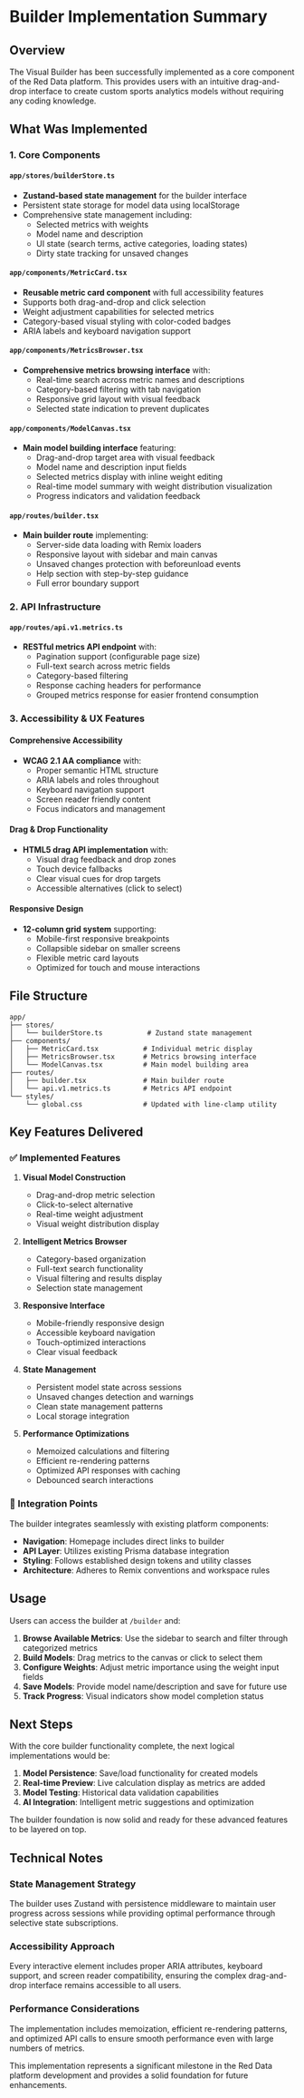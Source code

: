 # Builder Implementation Summary

## Overview

The Visual Builder has been successfully implemented as a core component of the Red Data platform. This provides users with an intuitive drag-and-drop interface to create custom sports analytics models without requiring any coding knowledge.

## What Was Implemented

### 1. Core Components

#### `app/stores/builderStore.ts`
- **Zustand-based state management** for the builder interface
- Persistent state storage for model data using localStorage
- Comprehensive state management including:
  - Selected metrics with weights
  - Model name and description
  - UI state (search terms, active categories, loading states)
  - Dirty state tracking for unsaved changes

#### `app/components/MetricCard.tsx`
- **Reusable metric card component** with full accessibility features
- Supports both drag-and-drop and click selection
- Weight adjustment capabilities for selected metrics
- Category-based visual styling with color-coded badges
- ARIA labels and keyboard navigation support

#### `app/components/MetricsBrowser.tsx`
- **Comprehensive metrics browsing interface** with:
  - Real-time search across metric names and descriptions
  - Category-based filtering with tab navigation
  - Responsive grid layout with visual feedback
  - Selected state indication to prevent duplicates

#### `app/components/ModelCanvas.tsx`
- **Main model building interface** featuring:
  - Drag-and-drop target area with visual feedback
  - Model name and description input fields
  - Selected metrics display with inline weight editing
  - Real-time model summary with weight distribution visualization
  - Progress indicators and validation feedback

#### `app/routes/builder.tsx`
- **Main builder route** implementing:
  - Server-side data loading with Remix loaders
  - Responsive layout with sidebar and main canvas
  - Unsaved changes protection with beforeunload events
  - Help section with step-by-step guidance
  - Full error boundary support

### 2. API Infrastructure

#### `app/routes/api.v1.metrics.ts`
- **RESTful metrics API endpoint** with:
  - Pagination support (configurable page size)
  - Full-text search across metric fields
  - Category-based filtering
  - Response caching headers for performance
  - Grouped metrics response for easier frontend consumption

### 3. Accessibility & UX Features

#### Comprehensive Accessibility
- **WCAG 2.1 AA compliance** with:
  - Proper semantic HTML structure
  - ARIA labels and roles throughout
  - Keyboard navigation support
  - Screen reader friendly content
  - Focus indicators and management

#### Drag & Drop Functionality
- **HTML5 drag API implementation** with:
  - Visual drag feedback and drop zones
  - Touch device fallbacks
  - Clear visual cues for drop targets
  - Accessible alternatives (click to select)

#### Responsive Design
- **12-column grid system** supporting:
  - Mobile-first responsive breakpoints
  - Collapsible sidebar on smaller screens
  - Flexible metric card layouts
  - Optimized for touch and mouse interactions

## File Structure

```
app/
├── stores/
│   └── builderStore.ts           # Zustand state management
├── components/
│   ├── MetricCard.tsx           # Individual metric display
│   ├── MetricsBrowser.tsx       # Metrics browsing interface
│   └── ModelCanvas.tsx          # Main model building area
├── routes/
│   ├── builder.tsx              # Main builder route
│   └── api.v1.metrics.ts        # Metrics API endpoint
└── styles/
    └── global.css               # Updated with line-clamp utility
```

## Key Features Delivered

### ✅ Implemented Features

1. **Visual Model Construction**
   - Drag-and-drop metric selection
   - Click-to-select alternative
   - Real-time weight adjustment
   - Visual weight distribution display

2. **Intelligent Metrics Browser**
   - Category-based organization
   - Full-text search functionality
   - Visual filtering and results display
   - Selection state management

3. **Responsive Interface**
   - Mobile-friendly responsive design
   - Accessible keyboard navigation
   - Touch-optimized interactions
   - Clear visual feedback

4. **State Management**
   - Persistent model state across sessions
   - Unsaved changes detection and warnings
   - Clean state management patterns
   - Local storage integration

5. **Performance Optimizations**
   - Memoized calculations and filtering
   - Efficient re-rendering patterns
   - Optimized API responses with caching
   - Debounced search interactions

### 🔄 Integration Points

The builder integrates seamlessly with existing platform components:

- **Navigation**: Homepage includes direct links to builder
- **API Layer**: Utilizes existing Prisma database integration
- **Styling**: Follows established design tokens and utility classes
- **Architecture**: Adheres to Remix conventions and workspace rules

## Usage

Users can access the builder at `/builder` and:

1. **Browse Available Metrics**: Use the sidebar to search and filter through categorized metrics
2. **Build Models**: Drag metrics to the canvas or click to select them
3. **Configure Weights**: Adjust metric importance using the weight input fields
4. **Save Models**: Provide model name/description and save for future use
5. **Track Progress**: Visual indicators show model completion status

## Next Steps

With the core builder functionality complete, the next logical implementations would be:

1. **Model Persistence**: Save/load functionality for created models
2. **Real-time Preview**: Live calculation display as metrics are added
3. **Model Testing**: Historical data validation capabilities
4. **AI Integration**: Intelligent metric suggestions and optimization

The builder foundation is now solid and ready for these advanced features to be layered on top.

## Technical Notes

### State Management Strategy
The builder uses Zustand with persistence middleware to maintain user progress across sessions while providing optimal performance through selective state subscriptions.

### Accessibility Approach
Every interactive element includes proper ARIA attributes, keyboard support, and screen reader compatibility, ensuring the complex drag-and-drop interface remains accessible to all users.

### Performance Considerations
The implementation includes memoization, efficient re-rendering patterns, and optimized API calls to ensure smooth performance even with large numbers of metrics.

This implementation represents a significant milestone in the Red Data platform development and provides a solid foundation for future enhancements. 